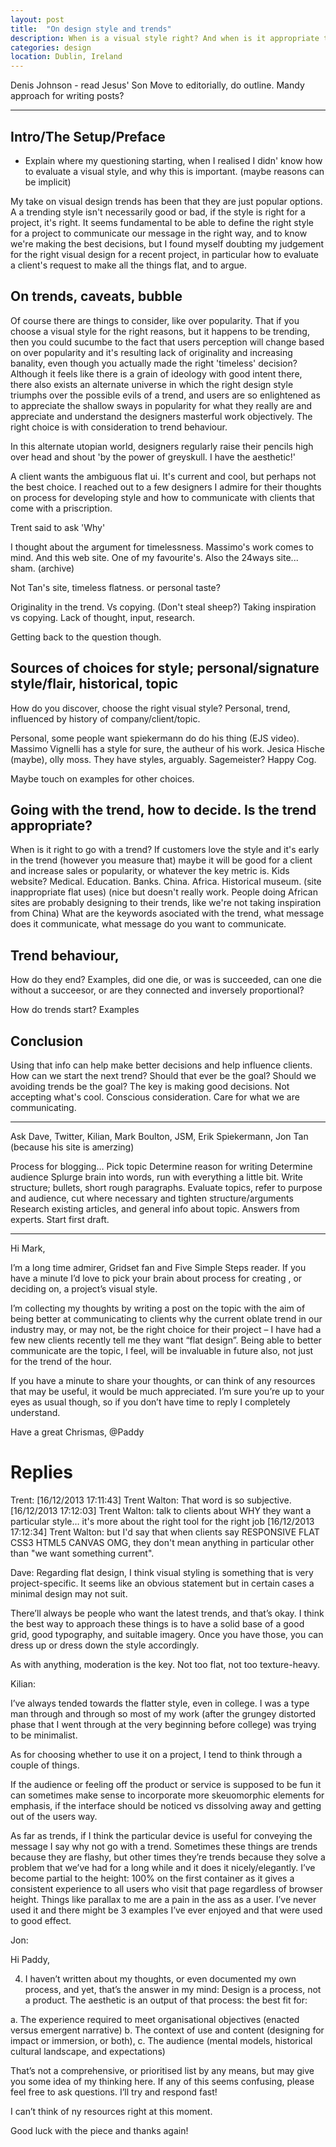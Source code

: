 ```yaml
---
layout: post
title:  "On design style and trends"
description: When is a visual style right? And when is it appropriate to go with the trend?
categories: design
location: Dublin, Ireland
---
```


Denis Johnson - read Jesus' Son
Move to editorially, do outline.
Mandy approach for writing posts?

---------

## Intro/The Setup/Preface

* Explain where my questioning starting, when I realised I didn' know how to evaluate a visual style, and why this is important. (maybe reasons can be implicit)

My take on visual design trends has been that they are just popular options. A a trending style isn't necessarily good or bad, if the style is right for a project, it's right. It seems fundamental to be able to define the right style for a project to communicate our message in the right way, and to know we're making the best decisions, but I found myself doubting my judgement for the right visual design for a recent project, in particular how to evaluate a client's request to make all the things flat, and to argue.

## On trends, caveats, bubble

Of course there are things to consider, like over popularity. That if you choose a visual style for the right reasons, but it happens to be trending, then you could sucumbe to the fact that users perception will change based on over popularity and it's resulting lack of originality and increasing banality, even though you actually made the right 'timeless' decision? Although it feels like there is a grain of ideology with good intent there, there also exists an alternate universe in which the right design style triumphs over the possible evils of a trend, and users are so enlightened as to appreciate the shallow sways in popularity for what they really are and appreciate and understand the designers masterful work objectively. The right choice is with consideration to trend behaviour.

In this alternate utopian world, designers regularly raise their pencils high over head and shout 'by the power of greyskull. I have the aesthetic!'

A client wants the ambiguous flat ui. It's current and cool, but perhaps not the best choice. I reached out to a few designers I admire for their thoughts on process for developing style and how to communicate with clients that come with a priscription.

Trent said to ask 'Why'

I thought about the argument for timelessness. Massimo's work comes to mind. And this web site. One of my favourite's. Also the 24ways site... sham. (archive)

Not Tan's site, timeless flatness. or personal taste?

Originality in the trend. Vs copying. (Don't steal sheep?) Taking inspiration vs copying. Lack of thought, input, research.

Getting back to the question though.

## Sources of choices for style; personal/signature style/flair, historical, topic

How do you discover, choose the right visual style? Personal, trend, influenced by history of company/client/topic.

Personal, some people want spiekermann do do his thing (EJS video). Massimo Vignelli has a style for sure, the autheur of his work. Jesica Hische (maybe), olly moss. They have styles, arguably. Sagemeister? Happy Cog.

Maybe touch on examples for other choices.

## Going with the trend, how to decide. Is the trend appropriate?

When is it right to go with a trend? If customers love the style and it's early in the trend (however you measure that) maybe it will be good for a client and increase sales or popularity, or whatever the key metric is. Kids website? Medical. Education. Banks. China. Africa. Historical museum. (site inappropriate flat uses) (nice but doesn't really work. People doing African sites are probably designing to their trends, like we're not taking inspiration from China) What are the keywords asociated with the trend, what message does it communicate, what message do you want to communicate.

## Trend behaviour, 

How do they end? Examples, did one die, or was is succeeded, can one die without a succeesor, or are they connected and inversely proportional?

How do trends start? Examples

## Conclusion

Using that info can help make better decisions and help influence clients. How can we start the next trend? Should that ever be the goal? Should we avoiding trends be the goal? The key is making good decisions. Not accepting what's cool. Conscious consideration. Care for what we are communicating.

-----


Ask Dave, Twitter, Kilian, Mark Boulton, JSM, Erik Spiekermann, Jon Tan (because his site is amerzing)

Process for blogging...
Pick topic
Determine reason for writing
Determine audience
Splurge brain into words, run with everything a little bit.
Write structure; bullets, short rough paragraphs.
Evaluate topics, refer to purpose and audience, cut where necessary and tighten structure/arguments
Research existing articles, and general info about topic. Answers from experts.
Start first draft.

- - -

Hi Mark,

I’m a long time admirer, Gridset fan and Five Simple Steps reader. If you have a minute I’d love to pick your brain about process for creating , or deciding on, a project’s visual  style.

I’m collecting my thoughts by writing a post on the topic with the aim of being better at communicating to clients why the current oblate trend in our industry may, or may not, be the right choice for their project – I have had a few new clients recently tell me they want “flat design”. Being able to better communicate are the topic, I feel, will be invaluable in future also, not just for the trend of the hour.

If you have a minute to share your thoughts, or can think of any resources that may be useful, it would be much appreciated. I’m sure you’re up to your eyes as usual though, so if you don’t have time to reply I completely understand.

Have a great Chrismas,
@Paddy


# Replies

Trent: 
[16/12/2013 17:11:43] Trent Walton: That word is so subjective.
[16/12/2013 17:12:03] Trent Walton: talk to clients about WHY they want a particular style… it's more about the right tool for the right job
[16/12/2013 17:12:34] Trent Walton: but I'd say that when clients say RESPONSIVE FLAT CSS3 HTML5 CANVAS OMG, they don't mean anything in particular other than "we want something current".

Dave: 
Regarding flat design, I think visual styling is something that is very project-specific. It seems like an obvious statement but in certain cases a minimal design may not suit.

There’ll always be people who want the latest trends, and that’s okay. I think the best way to approach these things is to have a solid base of a good grid, good typography, and suitable imagery. Once you have those, you can dress up or dress down the style accordingly.

As with anything, moderation is the key. Not too flat, not too texture-heavy.

Kilian:

I’ve always tended towards the flatter style, even in college. I was a type man through and through so most of my work (after the grungey distorted phase that I went through at the very beginning before college) was trying to be minimalist.

As for choosing whether to use it on a project, I tend to think through a couple of things. 

If the audience or feeling off the product or service is supposed to be fun it can sometimes make sense to incorporate more skeuomorphic elements for emphasis, if the interface should be noticed vs dissolving away and getting out of the users way.

As far as trends, if I think the particular device is useful for conveying the message I say why not go with a trend. Sometimes these things are trends because they are flashy, but other times they’re trends because they solve a problem that we’ve had for a long while and it does it nicely/elegantly. I’ve become partial to the height: 100% on the first container as it gives a consistent experience to all users who visit that page regardless of browser height. Things like parallax to me are a pain in the ass as a user. I’ve never used it and there might be 3 examples I’ve ever enjoyed and that were used to good effect.


Jon:

Hi Paddy,

4. I haven’t written about my thoughts, or even documented my own process, and yet, that’s the answer in my mind: Design is a process, not a product. The aesthetic is an output of that process: the best fit for:

a. The experience required to meet organisational objectives (enacted versus emergent narrative)
b. The context of use and content (designing for impact or immersion, or both), 
c. The audience (mental models, historical cultural landscape, and expectations)

That’s not a comprehensive, or prioritised list by any means, but may give you some idea of my thinking here. If any of this seems confusing, please feel free to ask questions. I’ll try and respond fast!

I can’t think of ny resources right at this moment.

Good luck with the piece and thanks again!
